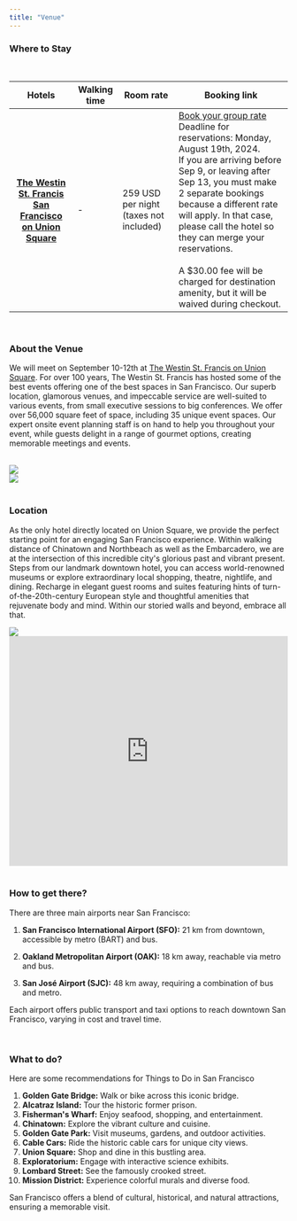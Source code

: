 ```yaml
---
title: "Venue" 
---
```


### Where to Stay

<br>

<table class="table border mb-4">
    <tr>
      <th scope="col">Hotels</th>
      <th scope="col">Walking time</th>
      <th scope="col">Room rate</th>
      <th scope="col">Booking link</th>
    </tr>
  <tbody>
    <tr>
      <th scope="row"><a href="https://www.marriott.com/event-reservations/reservation-link.mi?id=1709896400179&key=GRP&app=resvlink" target="_blank">The Westin St. Francis San Francisco on Union Square</a></th>
      <td>-</td>
      <td>259 USD per night (taxes not included)</td>
      <td><a href="https://www.marriott.com/event-reservations/reservation-link.mi?id=1709896400179&key=GRP&app=resvlink" target="_blank">Book your group rate</a><br>Deadline for reservations: Monday, August 19th, 2024. 
      <br>If you are arriving before Sep 9, or leaving after Sep 13, you must make 2 separate bookings because a different rate will apply. In that case, please call the hotel so they can merge your reservations.
      <br><br>
      A $30.00 fee will be charged for destination amenity, but it will be waived during checkout.
      </td>
    </tr>
  </tbody>
</table>

<br>

### About the Venue

We will meet on September 10-12th at [The Westin St. Francis on Union Square](https://www.marriott.com/en-us/hotels/sfouw-the-westin-st-francis-san-francisco-on-union-square/events/). For over 100 years, The Westin St. Francis has hosted some of the best events offering one of the best spaces in San Francisco. Our superb location, glamorous venues, and impeccable service are well-suited to various events, from small executive sessions to big conferences. We offer over 56,000 square feet of space, including 35 unique event spaces. Our expert onsite event planning staff is on hand to help you throughout your event, while guests delight in a range of gourmet options, creating memorable meetings and events.

<br>

<div class="container">
  <div class="row">
    <div class="col-sm">
      <img src="/images/blog/sfouw-ballroom.png" class="img-fluid mx-auto d-block">
      <br>
    </div>
    <div class="col-sm">
     <img src="/images/blog/sfouw-colonial.png" class="img-fluid mx-auto d-block">
    </div>
  </div>
</div>

<br>

### Location

As the only hotel directly located on Union Square, we provide the perfect starting point for an engaging San Francisco experience. Within walking distance of Chinatown and Northbeach as well as the Embarcadero, we are at the intersection of this incredible city's glorious past and vibrant present. Steps from our landmark downtown hotel, you can access world-renowned museums or explore extraordinary local shopping, theatre, nightlife, and dining. Recharge in elegant guest rooms and suites featuring hints of turn-of-the-20th-century European style and thoughtful amenities that rejuvenate body and mind. Within our storied walls and beyond, embrace all that.

<div class="container">
  <div class="row">
    <div class="col-sm">
      <img src="/images/blog/union-square.png" class="img-fluid mx-auto d-block">
      <br>
    </div>
    <div class="col-sm">
     <iframe src="https://www.google.com/maps/embed?pb=!1m17!1m12!1m3!1d3153.0953307081286!2d-122.4088333!3d37.78780559999999!2m3!1f0!2f0!3f0!3m2!1i1024!2i768!4f13.1!3m2!1m1!2zMzfCsDQ3JzE2LjEiTiAxMjLCsDI0JzMxLjgiVw!5e0!3m2!1sen!2smx!4v1707327202703!5m2!1sen!2smx" width="100%" height="415" style="border:0;" allowfullscreen="" loading="lazy" referrerpolicy="no-referrer-when-downgrade"></iframe>
    </div>
  </div>
</div>

<br>

### How to get there?

There are three main airports near San Francisco:

1. **San Francisco International Airport (SFO):** 21 km from downtown, accessible by metro (BART) and bus.

2. **Oakland Metropolitan Airport (OAK):** 18 km away, reachable via metro and bus.


3. **San José Airport (SJC):** 48 km away, requiring a combination of bus and metro.

Each airport offers public transport and taxi options to reach downtown San Francisco, varying in cost and travel time.

<br>

### What to do?

Here are some recommendations for Things to Do in San Francisco

1. **Golden Gate Bridge:** Walk or bike across this iconic bridge.
2. **Alcatraz Island:** Tour the historic former prison.
3. **Fisherman's Wharf:** Enjoy seafood, shopping, and entertainment.
4. **Chinatown:** Explore the vibrant culture and cuisine.
5. **Golden Gate Park:** Visit museums, gardens, and outdoor activities.
6. **Cable Cars:** Ride the historic cable cars for unique city views.
7. **Union Square:** Shop and dine in this bustling area.
8. **Exploratorium:** Engage with interactive science exhibits.
9. **Lombard Street:** See the famously crooked street.
10. **Mission District:** Experience colorful murals and diverse food.

San Francisco offers a blend of cultural, historical, and natural attractions, ensuring a memorable visit.
